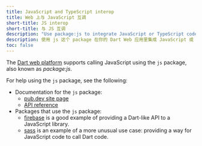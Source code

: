 ```yaml
---
title: JavaScript and TypeScript interop
title: Web 上与 JavaScript 互调
short-title: JS interop
short-title: 与 JS 互调
description: "Use package:js to integrate JavaScript or TypeScript code into your Dart web app."
description: 使用 js 这个 package 在你的 Dart Web 应用里集成 JavaScript 或 TypeScript。
toc: false
---
```


The [Dart web platform](/overview#web-platform/) supports calling
JavaScript using the `js` package,
also known as _package:js_.

For help using the `js` package, see the following:

* Documentation for the `js` package:
  * [pub.dev site page][js]
  * [API reference][js-api]
* Packages that use the `js` package:
  * [firebase][] is a good example of providing a Dart-like API
    to a JavaScript library.
  * [sass][] is an example of a more unusual use case: providing a
    way for JavaScript code to call Dart code.

[js]: {{site.pub-pkg}}/js
[js-api]: {{site.pub-api}}/js
[firebase]: {{site.pub-pkg}}/firebase
[sass]: {{site.pub-pkg}}/sass

